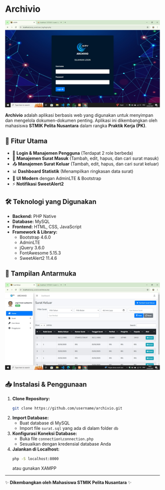 # Archivio

![Archivio Banner](assets/img/login.jpg)

**Archivio** adalah aplikasi berbasis web yang digunakan untuk menyimpan dan mengelola dokumen-dokumen penting. Aplikasi ini dikembangkan oleh mahasiswa **STMIK Pelita Nusantara** dalam rangka **Praktik Kerja (PK)**.

## 🚀 Fitur Utama

- 🔐 **Login & Manajemen Pengguna** (Terdapat 2 role berbeda)
- 📩 **Manajemen Surat Masuk** (Tambah, edit, hapus, dan cari surat masuk)
- 📤 **Manajemen Surat Keluar** (Tambah, edit, hapus, dan cari surat keluar)
- 📊 **Dashboard Statistik** (Menampilkan ringkasan data surat)
- 🎨 **UI Modern** dengan AdminLTE & Bootstrap
- ⚡ **Notifikasi SweetAlert2**

## 🛠️ Teknologi yang Digunakan

- **Backend:** PHP Native
- **Database:** MySQL
- **Frontend:** HTML, CSS, JavaScript
- **Framework & Library:**
  - Bootstrap 4.6.0
  - AdminLTE
  - jQuery 3.6.0
  - FontAwesome 5.15.3
  - SweetAlert2 11.4.6

## 📸 Tampilan Antarmuka

![Archivio Dashboard](assets/img/git.jpg)

## 📥 Instalasi & Penggunaan

1. **Clone Repository:**
   ```sh
   git clone https://github.com/username/archivio.git
   ```
2. **Import Database:**
   - Buat database di MySQL
   - Import file `surat.sql` yang ada di dalam folder `db`
3. **Konfigurasi Koneksi Database:**
   - Buka file `connection\connection.php`
   - Sesuaikan dengan kredensial database Anda
4. **Jalankan di Localhost:**
   ```sh
   php -S localhost:8000
   ```
   atau gunakan XAMPP

---

✨ **Dikembangkan oleh Mahasiswa STMIK Pelita Nusantara** ✨
